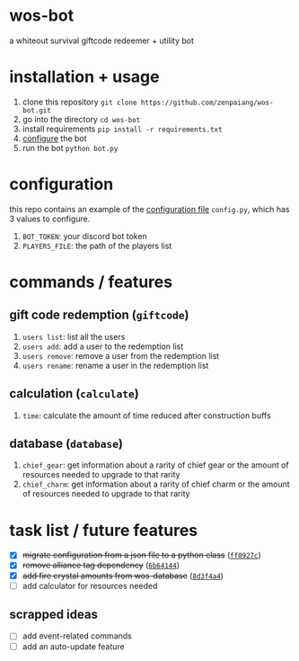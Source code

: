 # wos-bot

a whiteout survival giftcode redeemer + utility bot

# installation + usage

1. clone this repository `git clone https://github.com/zenpaiang/wos-bot.git`
2. go into the directory `cd wos-bot`
3. install requirements `pip install -r requirements.txt`
4. [configure](#configuration) the bot
5. run the bot `python bot.py`

# configuration

this repo contains an example of the [configuration file](config.py) `config.py`, which has 3 values to configure.

1. `BOT_TOKEN`: your discord bot token
2. `PLAYERS_FILE`: the path of the players list

# commands / features

## gift code redemption (`giftcode`)

1. `users list`: list all the users
2. `users add`: add a user to the redemption list
3. `users remove`: remove a user from the redemption list
4. `users rename`: rename a user in the redemption list 

## calculation (`calculate`)

1. `time`: calculate the amount of time reduced after construction buffs

## database (`database`)

1. `chief_gear`: get information about a rarity of chief gear or the amount of resources needed to upgrade to that rarity
2. `chief_charm`: get information about a rarity of chief charm or the amount of resources needed to upgrade to that rarity

# task list / future features

- [x] ~~migrate configuration from a json file to a python class~~ ([`ff0927c`](https://github.com/zenpaiang/wos-bot/commit/ff0927c55edbd2d070a0239b588a48f77ea415a1))
- [x] ~~remove alliance tag dependency~~ ([`6b64144`](https://github.com/zenpaiang/wos-bot/commit/6b64144ec9da8044fe360f5851112fcece4e0216))
- [x] ~~add fire crystal amounts from wos-database~~ ([`8d3f4a4`](https://github.com/zenpaiang/wos-bot/commit/8d3f4a47ca7c7657a135ce929901e93ba37b290f))
- [ ] add calculator for resources needed

## scrapped ideas

- [ ] add event-related commands
- [ ] add an auto-update feature